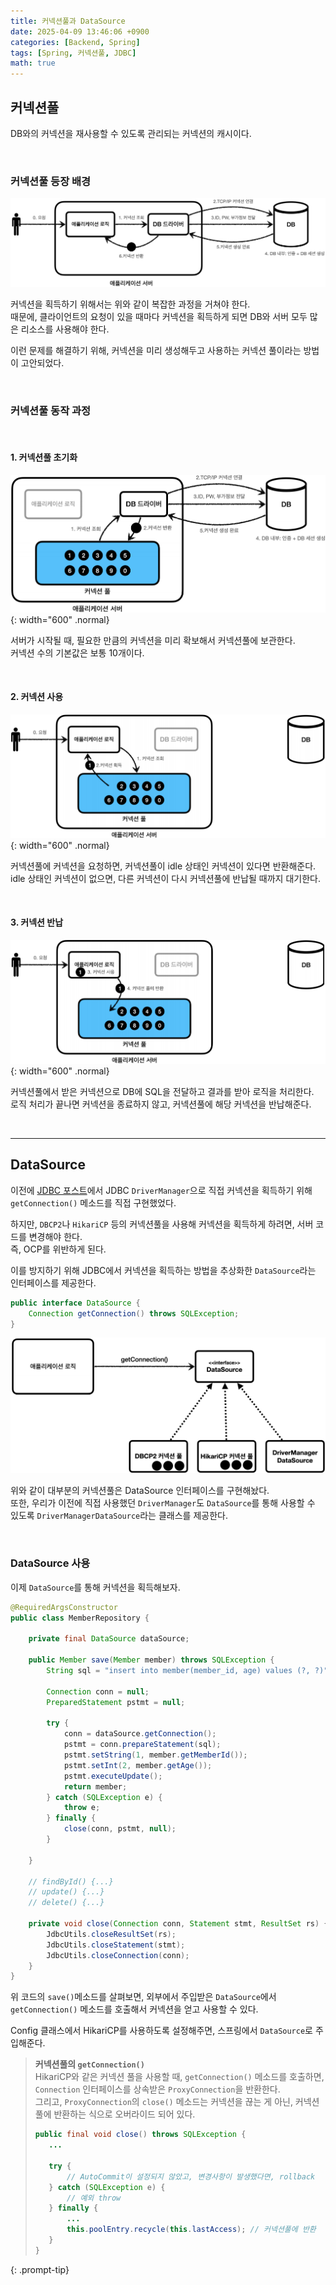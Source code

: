 ```yaml
---
title: 커넥션풀과 DataSource
date: 2025-04-09 13:46:06 +0900
categories: [Backend, Spring]
tags: [Spring, 커넥션풀, JDBC]
math: true
---
```


## **커넥션풀**
DB와의 커넥션을 재사용할 수 있도록 관리되는 커넥션의 캐시이다.

<br>

### **커넥션풀 등장 배경**

![](/imgs/ConnectionPool_1.png)

커넥션을 획득하기 위해서는 위와 같이 복잡한 과정을 거쳐야 한다.  
때문에, 클라이언트의 요청이 있을 때마다 커넥션을 획득하게 되면 DB와 서버 모두 많은 리소스를 사용해야 한다.

이런 문제를 해결하기 위해, 커넥션을 미리 생성해두고 사용하는 커넥션 풀이라는 방법이 고안되었다.  

<br>

### **커넥션풀 동작 과정**

<br>

#### **1. 커넥션풀 초기화**

![](/imgs/ConnectionPool_2.png){: width="600" .normal}

서버가 시작될 때, 필요한 만큼의 커넥션을 미리 확보해서 커넥션풀에 보관한다.  
커넥션 수의 기본값은 보통 10개이다.  

<br>

#### **2. 커넥션 사용**

![](/imgs/ConnectionPool_3.png){: width="600" .normal}

커넥션풀에 커넥션을 요청하면, 커넥션풀이 idle 상태인 커넥션이 있다면 반환해준다.  
idle 상태인 커넥션이 없으면, 다른 커넥션이 다시 커넥션풀에 반납될 때까지 대기한다.  

<br>

#### **3. 커넥션 반납**

![](/imgs/ConnectionPool_4.png){: width="600" .normal}

커넥션풀에서 받은 커넥션으로 DB에 SQL을 전달하고 결과를 받아 로직을 처리한다.  
로직 처리가 끝나면 커넥션을 종료하지 않고, 커넥션풀에 해당 커넥션을 반납해준다.  

<br>

---
## **DataSource**

이전에 [JDBC 포스트](/posts/jdbc)에서 JDBC `DriverManager`으로 직접 커넥션을 획득하기 위해 `getConnection()` 메소드를 직접 구현했었다.  

하지만, `DBCP2`나 `HikariCP` 등의 커넥션풀을 사용해 커넥션을 획득하게 하려면, 서버 코드를 변경해야 한다.  
즉, OCP를 위반하게 된다.  

이를 방지하기 위해 JDBC에서 커넥션을 획득하는 방법을 추상화한 `DataSource`라는 인터페이스를 제공한다.

```java
public interface DataSource {
    Connection getConnection() throws SQLException;
}
```

![](/imgs/ConnectionPool_5.png)

위와 같이 대부분의 커넥션풀은 DataSource 인터페이스를 구현해놨다.  
또한, 우리가 이전에 직접 사용했던 `DriverManager`도 `DataSource`를 통해 사용할 수 있도록 `DriverManagerDataSource`라는 클래스를 제공한다.  

<br>

### **DataSource 사용**

이제 `DataSource`를 통해 커넥션을 획득해보자.  

```java
@RequiredArgsConstructor
public class MemberRepository {

    private final DataSource dataSource;

    public Member save(Member member) throws SQLException {
        String sql = "insert into member(member_id, age) values (?, ?)";

        Connection conn = null;
        PreparedStatement pstmt = null;

        try {
            conn = dataSource.getConnection();
            pstmt = conn.prepareStatement(sql);
            pstmt.setString(1, member.getMemberId());
            pstmt.setInt(2, member.getAge());
            pstmt.executeUpdate();
            return member;
        } catch (SQLException e) {
            throw e;
        } finally {
            close(conn, pstmt, null);
        }

    }

    // findById() {...}
    // update() {...}
    // delete() {...}

    private void close(Connection conn, Statement stmt, ResultSet rs) {
        JdbcUtils.closeResultSet(rs);
        JdbcUtils.closeStatement(stmt);
        JdbcUtils.closeConnection(conn);
    }
}
```

위 코드의 `save()`메소드를 살펴보면, 외부에서 주입받은 `DataSource`에서 `getConnection()` 메소드를 호출해서 커넥션을 얻고 사용할 수 있다.  

Config 클래스에서 HikariCP를 사용하도록 설정해주면, 스프링에서 `DataSource`로 주입해준다.  

> **커넥션풀의 `getConnection()`**  
> HikariCP와 같은 커넥션 풀을 사용할 때, `getConnection()` 메소드를 호출하면, `Connection` 인터페이스를 상속받은 `ProxyConnection`을 반환한다.  
> 그리고, `ProxyConnection`의 `close()` 메소드는 커넥션을 끊는 게 아닌, 커넥션 풀에 반환하는 식으로 오버라이드 되어 있다.  
> ```java
>public final void close() throws SQLException {
>    ...
>
>    try {
>        // AutoCommit이 설정되지 않았고, 변경사항이 발생했다면, rollback
>    } catch (SQLException e) {
>        // 예외 throw
>    } finally {
>        ...
>        this.poolEntry.recycle(this.lastAccess); // 커넥션풀에 반환
>    }
>}
> ```
{: .prompt-tip}
